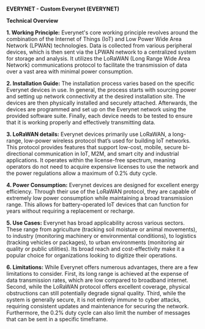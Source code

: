 **EVERYNET - Custom Everynet (EVERYNET)**

**Technical Overview**

**1. Working Principle:**
Everynet's core working principle revolves around the combination of the Internet of Things (IoT) and Low Power Wide Area Network (LPWAN) technologies. Data is collected from various peripheral devices, which is then sent via the LPWAN network to a centralized system for storage and analysis. It utilizes the LoRaWAN (Long Range Wide Area Network) communications protocol to facilitate the transmission of data over a vast area with minimal power consumption.

**2. Installation Guide:**
The installation process varies based on the specific Everynet devices in use. In general, the process starts with sourcing power and setting up network connectivity at the desired installation site. The devices are then physically installed and securely attached. Afterwards, the devices are programmed and set up on the Everynet network using the provided software suite. Finally, each device needs to be tested to ensure that it is working properly and effectively transmitting data.

**3. LoRaWAN details:**
Everynet devices primarily use LoRaWAN, a long-range, low-power wireless protocol that’s used for building IoT networks. This protocol provides features that support low-cost, mobile, secure bi-directional communication in IoT, M2M, and smart city and industrial applications. It operates within the license-free spectrum, meaning operators do not need to acquire expensive licenses to use the network and the power regulations allow a maximum of 0.2% duty cycle.

**4. Power Consumption:**
Everynet devices are designed for excellent energy efficiency. Through their use of the LoRaWAN protocol, they are capable of extremely low power consumption while maintaining a broad transmission range. This allows for battery-operated IoT devices that can function for years without requiring a replacement or recharge.

**5. Use Cases:**
Everynet has broad applicability across various sectors. These range from agriculture (tracking soil moisture or animal movements), to industry (monitoring machinery or environmental conditions), to logistics (tracking vehicles or packages), to urban environments (monitoring air quality or public utilities). Its broad reach and cost-effectivity make it a popular choice for organizations looking to digitize their operations.

**6. Limitations:**
While Everynet offers numerous advantages, there are a few limitations to consider. First, its long range is achieved at the expense of data transmission rates, which are low compared to broadband internet. Second, while the LoRaWAN protocol offers excellent coverage, physical obstructions can still potentially degrade signal quality. Third, while the system is generally secure, it is not entirely immune to cyber attacks, requiring consistent updates and maintenance for securing the network. Furthermore, the 0.2% duty cycle can also limit the number of messages that can be sent in a specific timeframe.
